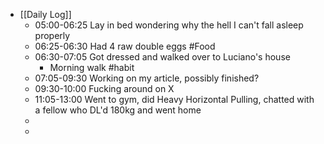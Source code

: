 - [[Daily Log]]
	- 05:00-06:25 Lay in bed wondering why the hell I can't fall asleep properly
	- 06:25-06:30 Had 4 raw double eggs #Food
	- 06:30-07:05 Got dressed and walked over to Luciano's house
		- Morning walk #habit
	- 07:05-09:30 Working on my article, possibly finished?
	- 09:30-10:00 Fucking around on X
	- 11:05-13:00 Went to gym, did Heavy Horizontal Pulling, chatted with a fellow who DL'd 180kg and went home
	-
	-